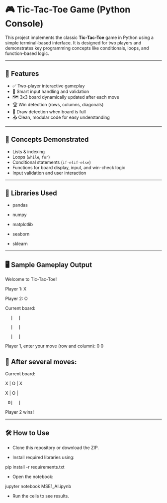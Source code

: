 # 🎮 Tic-Tac-Toe Game (Python Console)

This project implements the classic **Tic-Tac-Toe** game in Python using a simple terminal-based interface. It is designed for two players and demonstrates key programming concepts like conditionals, loops, and function-based logic.

---

## 📌 Features

- ✅ Two-player interactive gameplay
- 🧠 Smart input handling and validation
- 🗺️ 3x3 board dynamically updated after each move
- 🏆 Win detection (rows, columns, diagonals)
- 🤝 Draw detection when board is full
- 📤 Clean, modular code for easy understanding

---

## 🧠 Concepts Demonstrated

- Lists & indexing
- Loops (`while`, `for`)
- Conditional statements (`if-elif-else`)
- Functions for board display, input, and win-check logic
- Input validation and user interaction

---

## 🧰 Libraries Used
- pandas

- numpy

- matplotlib

- seaborn

- sklearn

---

## 🖥️ Sample Gameplay Output

Welcome to Tic-Tac-Toe!

Player 1: X  

Player 2: O

Current board:  

<pre>  |  |  </pre>   
 
<pre>  |  |  </pre>  
 
<pre>  |  |  </pre>  
 





Player 1, enter your move (row and column): 0 0

## 🎯 After several moves:  


Current board:  
 
 
 X | O | X

 X | O |  

 <pre> O|  |  </pre>  


Player 2 wins!

---

## 🛠️ How to Use
- Clone this repository or download the ZIP.  


- Install required libraries using:  


pip install -r requirements.txt  

- Open the notebook:  



jupyter notebook MSE1_AI.ipynb  

- Run the cells to see results.  

